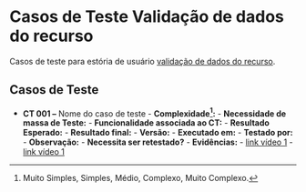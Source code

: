 # Casos de Teste Validação de dados do recurso

Casos de teste para estória de usuário [validação de dados do recurso](../../estorias_de_usuarios/05_validacao_de_dados_do_recurso).

## Casos de Teste

- **CT 001 –** Nome do caso de teste
      - **Complexidade[^¹]:**
      - **Necessidade de massa de Teste:**
      - **Funcionalidade associada ao CT:**
      - **Resultado Esperado:**
      - **Resultado final:**
      - **Versão:**
      - **Executado em:**
      - **Testado por:**
      - **Observação:**
      - **Necessita ser retestado?**
      - **Evidências:**
      	- [link vídeo 1]()
      	- [link vídeo 1]()

[^¹]: Muito Simples, Simples, Médio, Complexo, Muito Complexo.